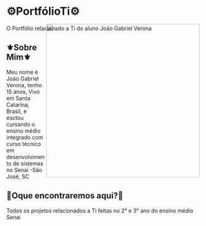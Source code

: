 
# ⚙️PortfólioTi⚙️
O Portfólio relacionado a Ti do aluno João Gabriel Verona
<img align="right" width="400px" style="margin-top:-20px" src="https://i.imgur.com/8yDEYRy.gif">

## ⚜️Sobre Mim⚜️


Meu nome é João Gabriel Verona, tenho 15 anos, Vivo em Santa Catarina, Brasil, e esctou cursando o ensino médio integrado com curso técnico em desenvolvimento de sistemas no Senai -São José, SC

## 📝Oque encontraremos aqui?📝
Todos os projetos relacionados a Ti feitas no 2° e 3° ano do ensino médio Senai
